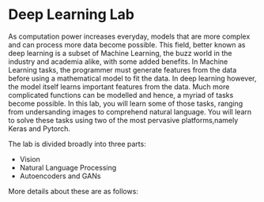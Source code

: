 # Deep Learning Lab

As computation power increases everyday, models that are more complex and can process more data become possible. This field, better known as deep learning is
a subset of Machine Learning, the buzz world in the industry and academia alike, with some added benefits. In Machine Learning tasks, the programmer must
generate features from the data before using a mathematical model to fit the data. In deep learning however, the model itself learns important features from the data.
Much more complicated functions can be modelled and hence, a myriad of tasks become possible. In this lab, you will learn some of those tasks, ranging from
undersanding images to comprehend natural language. You will learn to solve these tasks using two of the most pervasive platforms,namely Keras and Pytorch.

The lab is divided broadly into three parts:
 - Vision
 - Natural Language Processing
 - Autoencoders and GANs
 
 More details about these are as follows:

